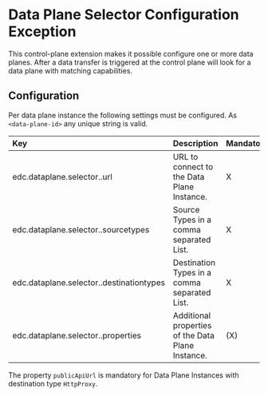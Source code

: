 # Data Plane Selector Configuration Exception

This control-plane extension makes it possible configure one or more data planes. After a data transfer is
triggered at the control plane will look for a data plane with matching capabilities.

## Configuration

Per data plane instance the following settings must be configured. As `<data-plane-id>` any unique string is valid.

| Key                                                     | Description                                       | Mandatory | Example                                                           |
|:--------------------------------------------------------|:--------------------------------------------------|-----------|-------------------------------------------------------------------|
| edc.dataplane.selector.<data-plane-id>.url              | URL to connect to the Data Plane Instance.        | X         | http://plato-edc-dataplane:9999/api/dataplane/control             |
| edc.dataplane.selector.<data-plane-id>.sourcetypes      | Source Types in a comma separated List.           | X         | HttpData                                                          |
| edc.dataplane.selector.<data-plane-id>.destinationtypes | Destination Types in a comma separated List.      | X         | HttpProxy                                                         |
| edc.dataplane.selector.<data-plane-id>.properties       | Additional properties of the Data Plane Instance. | (X)       | { "publicApiUrl:": "http://plato-edc-dataplane:8185/api/public/" } |

The property `publicApiUrl` is mandatory for Data Plane Instances with destination type `HttpProxy`.